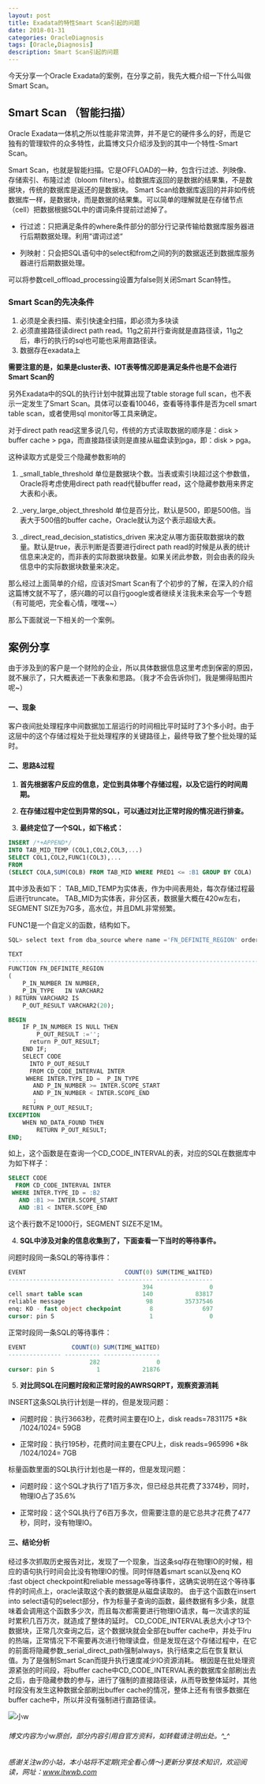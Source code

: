 ```yaml
---
layout: post
title: Exadata的特性Smart Scan引起的问题
date: 2018-01-31
categories: OracleDiagnosis
tags: [Oracle,Diagnosis]
description: Smart Scan引起的问题
---
```


今天分享一个Oracle Exadata的案例，在分享之前，我先大概介绍一下什么叫做Smart Scan。

## Smart Scan （智能扫描）

Oracle Exadata一体机之所以性能非常流弊，并不是它的硬件多么的好，而是它独有的管理软件的众多特性，此篇博文只介绍涉及到的其中一个特性\-Smart Scan。

Smart Scan，也就是智能扫描。它是OFFLOAD的一种，包含行过滤、列映像、存储索引、布隆过滤（bloom filters）。给数据库返回的是数据的结果集，不是数据块，传统的数据库是返还的是数据块。
Smart Scan给数据库返回的并非如传统数据库一样，是数据块，而是数据的结果集。可以简单的理解就是在存储节点（cell）把数据根据SQL中的谓词条件提前过滤掉了。

- 行过滤：只把满足条件的where条件部分的部分行记录传输给数据库服务器进行后期数据处理。利用“谓词过滤“

- 列映射：只会把SQL语句中的select和from之间的列的数据返还到数据库服务器进行后期数据处理。

可以将参数cell_offload_processing设置为false则关闭Smart Scan特性。

### Smart Scan的先决条件

1. 必须是全表扫描、索引快速全扫描，即必须为多块读
2. 必须直接路径读direct path read。11g之前并行查询就是直路径读，11g之后，串行的执行的sql也可能也采用直路径读。
3. 数据存在exadata上

**需要注意的是，如果是cluster表、IOT表等情况即是满足条件也是不会进行Smart Scan的**

另外Exadata中的SQL的执行计划中就算出现了table storage full scan，也不表示一定发生了Smart Scan。具体可以查看10046，查看等待事件是否为cell smart table scan，或者使用sql monitor等工具来确定。

对于direct path read这里多说几句，传统的方式读取数据的顺序是：disk \> buffer cache \> pga，而直接路径读则是直接从磁盘读到pga，即：disk \> pga。
 
这种读取方式是受三个隐藏参数影响的

1. \_small\_table\_threshold
单位是数据块个数。当表或索引块超过这个参数值，Oracle将考虑使用direct path read代替buffer read，这个隐藏参数用来界定大表和小表。

2. \_very\_large\_object\_threshold
单位是百分比，默认是500，即是500倍。当表大于500倍的buffer cache，Oracle就认为这个表示超级大表。

3. \_direct\_read\_decision\_statistics\_driven
来决定从哪方面获取数据块的数量。默认是true，表示判断是否要进行direct path read的时候是从表的统计信息来决定的，而非表的实际数据块数量。如果关闭此参数，则会由表的段头信息中的实际数据块数量来决定。


那么经过上面简单的介绍，应该对Smart Scan有了个初步的了解，在深入的介绍这篇博文就不写了，感兴趣的可以自行google或者继续关注我未来会写一个专题（有可能吧，完全看心情，嘿嘿~~）


那么下面就说一下相关的一个案例。

## 案例分享

由于涉及到的客户是一个财险的企业，所以具体数据信息这里考虑到保密的原因，就不展示了，只大概表述一下表象和思路。（我才不会告诉你们，我是懒得贴图片呢~）

#### 一、现象

客户夜间批处理程序中间数据加工层运行的时间相比平时延时了3个多小时。由于这层中的这个存储过程处于批处理程序的关键路径上，最终导致了整个批处理的延时。


#### 二、思路&过程

1. **首先根据客户反应的信息，定位到具体哪个存储过程，以及它运行的时间周期。**

2. **在存储过程中定位到异常的SQL，可以通过对比正常时段的情况进行排查。**

3. **最终定位了一个SQL，如下格式：**

```sql
INSERT /*+APPEND*/
INTO TAB_MID_TEMP (COL1,COL2,COL3,...)
SELECT COL1,COL2,FUNC1(COL3),...
FROM
(SELECT COLA,SUM(COLB) FROM TAB_MID WHERE PRED1 <= :B1 GROUP BY COLA)
```

其中涉及表如下：
TAB_MID_TEMP为实体表，作为中间表用处，每次存储过程最后进行truncate。
TAB_MID为实体表，非分区表，数据量大概在420w左右，SEGMENT SIZE为7G多，高水位，并且DML非常频繁。

FUNC1是一个自定义的函数，结构如下。

```sql
SQL> select text from dba_source where name ='FN_DEFINITE_REGION' order by line;

TEXT
------------------------------------------------------------------------------
FUNCTION FN_DEFINITE_REGION
(
    P_IN_NUMBER IN NUMBER, 
    P_IN_TYPE   IN VARCHAR2 
) RETURN VARCHAR2 IS
    P_OUT_RESULT VARCHAR2(20);

BEGIN
    IF P_IN_NUMBER IS NULL THEN
        P_OUT_RESULT :='';
      return P_OUT_RESULT;
    END IF;
    SELECT CODE
      INTO P_OUT_RESULT
      FROM CD_CODE_INTERVAL INTER
     WHERE INTER.TYPE_ID =  P_IN_TYPE
       AND P_IN_NUMBER >= INTER.SCOPE_START
       AND P_IN_NUMBER < INTER.SCOPE_END
       ;
    RETURN P_OUT_RESULT;
EXCEPTION
    WHEN NO_DATA_FOUND THEN
        RETURN P_OUT_RESULT;
END;
```

如上，这个函数是在查询一个CD_CODE_INTERVAL的表，对应的SQL在数据库中为如下样子：

```sql
SELECT CODE 
  FROM CD_CODE_INTERVAL INTER 
 WHERE INTER.TYPE_ID = :B2 
   AND :B1 >= INTER.SCOPE_START 
   AND :B1 < INTER.SCOPE_END
```

这个表行数不足1000行，SEGMENT SIZE不足1M。


4. **SQL中涉及对象的信息收集到了，下面查看一下当时的等待事件。**

问题时段同一条SQL的等待事件：

```sql
EVENT                            COUNT(0) SUM(TIME_WAITED)
------------------------------ ---------- ----------------
                                      394                0
cell smart table scan                 140            83817
reliable message                       98         35737546
enq: KO - fast object checkpoint        8              697
cursor: pin S                           1                0

```

正常时段同一条SQL的等待事件：

```sql
EVENT             COUNT(0) SUM(TIME_WAITED)
--------------- ---------- ----------------
                       282                0
cursor: pin S            1            21876
```

5. **对比同SQL在问题时段和正常时段的AWRSQRPT，观察资源消耗**

INSERT这条SQL执行计划是一样的，但是发现问题：

- 问题时段：执行3663秒，花费时间主要在IO上，disk reads=7831175 *8k /1024/1024= 59GB

- 正常时段：执行195秒，花费时间主要在CPU上，disk reads=965996 *8k /1024/1024= 7GB

标量函数里面的SQL执行计划也是一样的，但是发现问题：

- 问题时段：这个SQL才执行了1百万多次，但已经总共花费了3374秒，同时，物理IO占了35.6%

- 正常时段：这个SQL执行了6百万多次，但需要注意的是它总共才花费了477秒，同时，没有物理IO。


#### 三、结论分析

经过多次抓取历史报告对比，发现了一个现象，当这条sql存在物理IO的时候，相应的语句执行时间会比没有物理IO的慢。同时伴随着smart scan以及enq KO :fast object checkpoint和reliable message等待事件，这确实说明在这个等待事件的时间点上，oracle读取这个表的数据是从磁盘读取的。
由于这个函数在insert into select语句的select部分，作为标量子查询的函数，最终数据有多少条，就意味着会调用这个函数多少次，而且每次都需要进行物理IO请求，每一次请求的延时累积几百万次，就造成了整体的延时。
CD_CODE_INTERVAL表总大小才13个数据块，正常几次查询之后，这个数据块就会全部在buffer cache中，并处于lru的热端，正常情况下不需要再次进行物理读盘，但是发现在这个存储过程中，在它的前面将隐藏参数_serial_direct_path强制always，执行结束之后在恢复默认值。为了是强制Smart Scan而提升执行速度减少IO资源消耗。
根因是在批处理资源紧张的时间段，将buffer cache中CD_CODE_INTERVAL表的数据库全部刷出去之后，由于隐藏参数的参与，进行了强制的直接路径读，从而导致整体延时，其他时段没有发生这种数据全部刷出buffer cache的情况，整体上还有有很多数据在buffer cache中，所以并没有强制进行直路径读。








![小w](https://wx2.sinaimg.cn/mw1024/891ecf4fly1fr361nvrcnj207w07sad7.jpg)

###### 博文内容为小w原创，部分内容引用自官方资料，如转载请注明出处。^_^

###### 感谢关注w的小站，本小站将不定期(完全看心情～)更新分享技术知识，欢迎阅读，网址：www.itwwb.com




